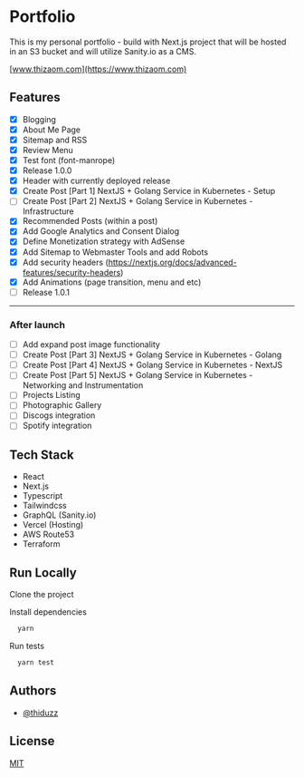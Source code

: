 
# Portfolio

This is my personal portfolio - build with Next.js project that will be hosted in an S3 bucket and will utilize Sanity.io as a CMS.

[www.thizaom.com](https://www.thizaom.com)

## Features
- [X] Blogging
- [X] About Me Page
- [X] Sitemap and RSS
- [X] Review Menu
- [X] Test font (font-manrope)
- [X] Release 1.0.0
- [X] Header with currently deployed release
- [X] Create Post [Part 1] NextJS + Golang Service in Kubernetes - Setup
- [ ] Create Post [Part 2] NextJS + Golang Service in Kubernetes - Infrastructure
- [X] Recommended Posts (within a post)
- [X] Add Google Analytics and Consent Dialog
- [X] Define Monetization strategy with AdSense
- [X] Add Sitemap to Webmaster Tools and add Robots
- [X] Add security headers (https://nextjs.org/docs/advanced-features/security-headers)
- [X] Add Animations (page transition, menu and etc)
- [ ] Release 1.0.1
----
### After launch
- [ ] Add expand post image functionality
- [ ] Create Post [Part 3] NextJS + Golang Service in Kubernetes - Golang
- [ ] Create Post [Part 4] NextJS + Golang Service in Kubernetes - NextJS
- [ ] Create Post [Part 5] NextJS + Golang Service in Kubernetes - Networking and Instrumentation
- [ ] Projects Listing
- [ ] Photographic Gallery
- [ ] Discogs integration
- [ ] Spotify integration

## Tech Stack
- React
- Next.js
- Typescript
- Tailwindcss
- GraphQL (Sanity.io)
- Vercel (Hosting)
- AWS Route53
- Terraform

## Run Locally

Clone the project

Install dependencies

```bash
  yarn
```

Run tests

```bash
  yarn test
```


## Authors

- [@thiduzz](https://www.github.com/thiduzz)


## License

[MIT](https://choosealicense.com/licenses/mit/)
